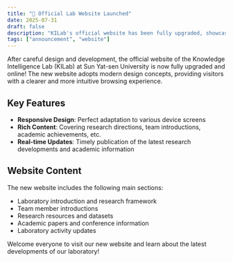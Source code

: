 ```yaml
---
title: "🎊 Official Lab Website Launched"
date: 2025-07-31
draft: false
description: "KILab's official website has been fully upgraded, showcasing the latest research achievements and team highlights"
tags: ["announcement", "website"]
---
```


After careful design and development, the official website of the Knowledge Intelligence Lab (KILab) at Sun Yat-sen University is now fully upgraded and online! The new website adopts modern design concepts, providing visitors with a clearer and more intuitive browsing experience.

## Key Features

- **Responsive Design**: Perfect adaptation to various device screens
- **Rich Content**: Covering research directions, team introductions, academic achievements, etc.
- **Real-time Updates**: Timely publication of the latest research developments and academic information

## Website Content

The new website includes the following main sections:
- Laboratory introduction and research framework
- Team member introductions
- Research resources and datasets
- Academic papers and conference information
- Laboratory activity updates

Welcome everyone to visit our new website and learn about the latest developments of our laboratory!
